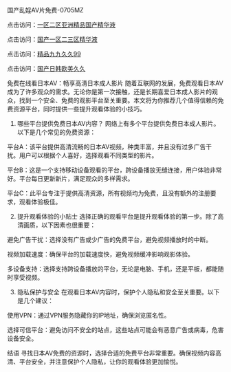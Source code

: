 
国产乱婬AV片免费-0705MZ

点击访问：<a href="https://heiliaowzu4ur.pages.dev">一区二区亚洲精品国产精华液</a>

点击访问：<a href="https://heiliaozj3tjd.pages.dev">国产一区二三区精华液</a>

点击访问：<a href="https://heiliaoe8ajia.pages.dev">精品九九久久99</a>

点击访问：<a href="https://heiliaoxqkkct.pages.dev">国产日韩欧美久久</a>



免费在线看日本AV：畅享高清日本成人影片
随着互联网的发展，免费观看日本AV成为了许多观众的需求。无论你是第一次接触，还是长期喜爱日本成人影片的观众，找到一个安全、免费的观影平台至关重要。本文将为你推荐几个值得信赖的免费资源平台，同时提供一些提升观看体验的小技巧。

1. 哪些平台提供免费日本AV内容？
网络上有多个平台提供免费日本成人影片。以下是几个常见的免费资源：

平台A：该平台提供高清流畅的日本AV视频，种类丰富，并且没有过多广告干扰。用户可以根据个人喜好，选择观看不同类型的影片。

平台B：这是一个支持移动设备观看的平台，跨设备播放无缝连接，用户体验非常好。平台每日更新新片，满足观众的多样需求。

平台C：此平台专注于提供高清资源，所有视频均为免费，且没有额外的注册要求，观看体验极佳。

2. 提升观看体验的小贴士
选择正确的观看平台是提升观看体验的第一步。除了高清画质，以下因素也很重要：

避免广告干扰：选择没有广告或少广告的免费平台，避免视频播放时的中断。

视频加载速度：确保平台的加载速度快，避免视频缓冲影响观影体验。

多设备支持：选择支持跨设备播放的平台，无论是电脑、手机，还是平板，都能随时享受视频。

3. 隐私保护与安全
在观看日本AV内容时，保护个人隐私和安全至关重要。以下是几个建议：

使用VPN：通过VPN服务隐藏你的IP地址，确保浏览匿名性。

选择可信平台：避免访问不安全的站点，这些站点可能会有恶意广告或病毒，危害设备安全。

结语
寻找日本AV免费的资源时，选择合适的免费平台非常重要。确保视频内容高清、平台安全，并注意保护个人隐私，让你的观看体验更加愉悦。







<span style="display:none;">[Canonical link]( https://github.com/kol20250709/674506 ）</span>
